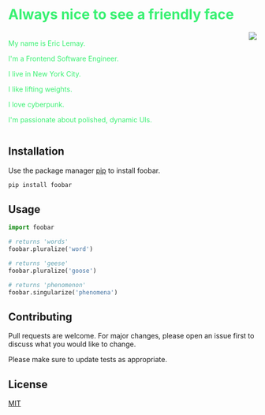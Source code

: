 <h1 style="color: #39f172;">Always nice to see a friendly face</h1>

<div style="display: flex; justify-content: space-between;" >
  <div>
  <p style="color: #39f172;">My name is Eric Lemay.</p>
  <p style="color: #39f172;">I'm a Frontend Software Engineer.</p>
  <p style="color: #39f172;">I live in New York City.</p>
  <p style="color: #39f172;">I like lifting weights.</p>
  <p style="color: #39f172;">I love cyberpunk.</p>
  <p style="color: #39f172;">I'm passionate about polished, dynamic UIs.</p>
  </div>
<hr>
  <img src="https://media.giphy.com/media/YaAxfArI11F2XOIczx/giphy.gif" align="right" />

</div>

## Installation

Use the package manager [pip](https://pip.pypa.io/en/stable/) to install foobar.

```bash
pip install foobar
```

## Usage

```python
import foobar

# returns 'words'
foobar.pluralize('word')

# returns 'geese'
foobar.pluralize('goose')

# returns 'phenomenon'
foobar.singularize('phenomena')
```

## Contributing

Pull requests are welcome. For major changes, please open an issue first to discuss what you would like to change.

Please make sure to update tests as appropriate.

## License

[MIT](https://choosealicense.com/licenses/mit/)
